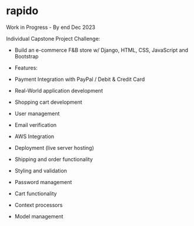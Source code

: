 # rapido

Work in Progress - By end Dec 2023

Individual Capstone Project Challenge:
- Build an e-commerce F&B store w/ Django, HTML, CSS, JavaScript and Bootstrap


- Features:
- Payment Integration with PayPal / Debit & Credit Card
- Real-World application development
- Shopping cart development
- User management
- Email verification
- AWS Integration
- Deployment (live server hosting)
- Shipping and order functionality
- Styling and validation
- Password management
- Cart functionality
- Context processors
- Model management

